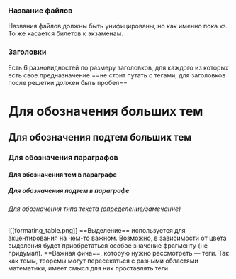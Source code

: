 ### Название файлов
Названия файлов должны быть унифицированы, но как именно пока хз. То же касается билетов к экзаменам.
### Заголовки
Есть 6 разновидностей по размеру заголовков, для каждого из которых есть свое предназначение ==не стоит путать с тегами, для заголовков после решетки должен быть пробел==
# Для обозначения больших тем
## Для обозначения подтем больших тем
### Для обозначения параграфов
#### Для обозначения тем в параграфе
##### Для обозначения подтем в параграфе
###### Для обозначения типа текста (определение/замечание)
![[formating_table.png]]
==Выделение== используется для акцентирования на чем-то важном. Возможно, в зависимости от цвета выделения будет приобретаться особое значение фрагменту (не придумал).
==Важная фича==, которую нужно рассмотреть — теги. Так как темы, теоремы могут пересекаться с разными областями математики, имеет смысл для них проставлять теги.
